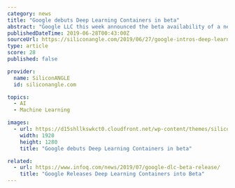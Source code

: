 ```yaml
---
category: news
title: "Google debuts Deep Learning Containers in beta"
abstract: "Google LLC this week announced the beta availability of a new cloud service that provides environments optimized for deploying and testing applications powered by deep learning, a subset of artificial intelligence that tries to mimic the way the human ..."
publishedDateTime: 2019-06-28T00:43:00Z
sourceUrl: https://siliconangle.com/2019/06/27/google-intros-deep-learning-containers-beta/
type: article
score: 28
published: false

provider:
  name: SiliconANGLE
  id: siliconangle.com

topics:
  - AI
  - Machine Learning

images:
  - url: https://d15shllkswkct0.cloudfront.net/wp-content/themes/siliconangle/img/File.jpg
    width: 1920
    height: 1280
    title: "Google debuts Deep Learning Containers in beta"

related:
  - url: https://www.infoq.com/news/2019/07/google-dlc-beta-release/
    title: "Google Releases Deep Learning Containers into Beta"
---
```

